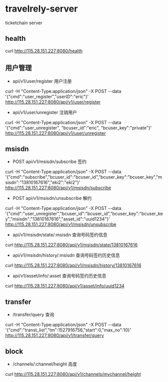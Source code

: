 # travelrely-server

ticketchain server

## health

curl http://115.28.151.227:8080/health

## 用户管理

- api/v1/user/register 用户注册

curl -H "Content-Type:application/json" -X POST --data '{"cmd":"user_register","userID":"eric"}' http://115.28.151.227:8080/api/v1/user/register

- api/v1/user/unregister  注销用户

curl -H "Content-Type:application/json" -X POST --data '{"cmd":"user_unregister",
 "bcuser_id":"eric",
 "bcuser_key":"private"}' http://115.28.151.227:8080/api/v1/user/unregister

## msisdn

- POST api/v1/msisdn/subscribe 签约

curl -H "Content-Type:application/json" -X POST --data '{"cmd":"subscribe","bcuser_id":"bcuser_id","bcuser_key":"bcuser_key","msisdn":"13810167616","eki2":"eki2"}' http://115.28.151.227:8080/api/v1/msisdn/subscribe

- POST api/v1/msisdn/unsubscribe 解约

curl -H "Content-Type:application/json" -X POST --data '{"cmd":"user_unregister","bcuser_id":"bcuser_id","bcuser_key":"bcuser_key","msisdn":"13810167616","asset_id":"uuid1234"}' http://115.28.151.227:8080/api/v1/msisdn/unsubscribe

- api/v1/msisdn/state/:msisdn 查询号码签约信息

curl http://115.28.151.227:8080/api/v1/msisdn/state/13810167616

- api/v1/msisdn/history/:msisdn 查询号码签约历史信息

curl http://115.28.151.227:8080/api/v1/msisdn/history/13810167616

- api/v1/asset/info/:asset 查询号码签约历史信息

curl http://115.28.151.227:8080/api/v1/asset/info/uuid1234

## transfer

- /transfer/query 查询

curl -H "Content-Type:application/json" -X POST --data '{"cmd":"transt_list","tm":1527916756,"start":0,"max_no":10}' http://115.28.151.227:8080/api/v1/transfer/query

## block

- /channels/:channel/height 高度

curl http://115.28.151.227:8080/api/v1/channels/mychannel/height